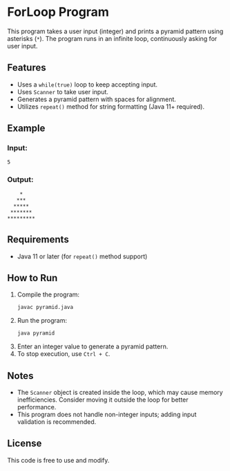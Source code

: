 # ForLoop Program

This program takes a user input (integer) and prints a pyramid pattern using asterisks (`*`). The program runs in an infinite loop, continuously asking for user input.

## Features
- Uses a `while(true)` loop to keep accepting input.
- Uses `Scanner` to take user input.
- Generates a pyramid pattern with spaces for alignment.
- Utilizes `repeat()` method for string formatting (Java 11+ required).

## Example
### Input:
```
5
```
### Output:
```
    *
   ***
  *****
 *******
*********
```

## Requirements
- Java 11 or later (for `repeat()` method support)

## How to Run
1. Compile the program:
   ```sh
   javac pyramid.java
   ```
2. Run the program:
   ```sh
   java pyramid
   ```
3. Enter an integer value to generate a pyramid pattern.
4. To stop execution, use `Ctrl + C`.

## Notes
- The `Scanner` object is created inside the loop, which may cause memory inefficiencies. Consider moving it outside the loop for better performance.
- This program does not handle non-integer inputs; adding input validation is recommended.

## License
This code is free to use and modify.
